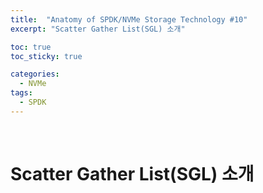```yaml
---
title:  "Anatomy of SPDK/NVMe Storage Technology #10"
excerpt: "Scatter Gather List(SGL) 소개"

toc: true
toc_sticky: true

categories:
  - NVMe
tags:
  - SPDK
---
```


<br>

# Scatter Gather List(SGL) 소개
